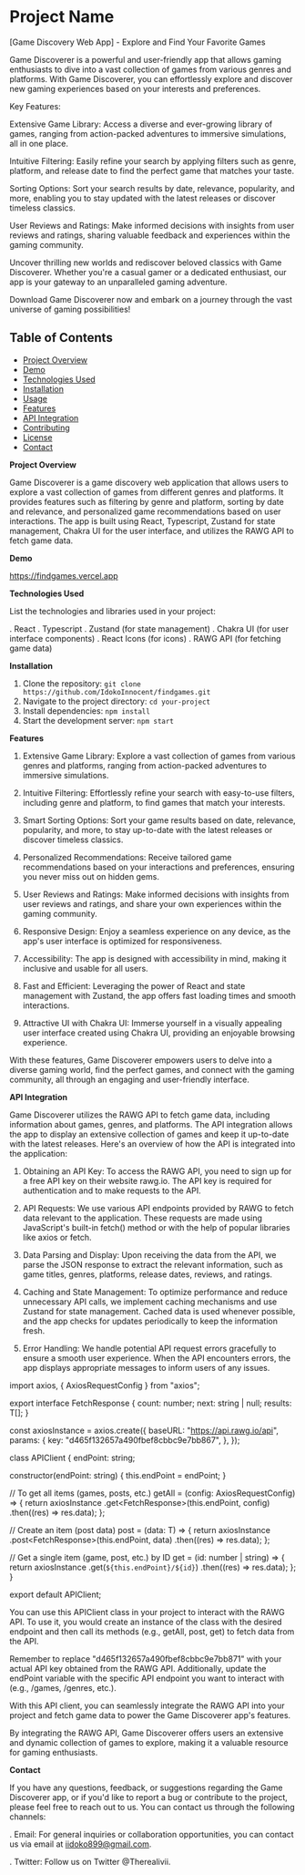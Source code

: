 # Project Name

[Game Discovery Web App] - Explore and Find Your Favorite Games

Game Discoverer is a powerful and user-friendly app that allows gaming enthusiasts to dive into a vast collection of games from various genres and platforms. With Game Discoverer, you can effortlessly explore and discover new gaming experiences based on your interests and preferences.

Key Features:

Extensive Game Library: Access a diverse and ever-growing library of games, ranging from action-packed adventures to immersive simulations, all in one place.

Intuitive Filtering: Easily refine your search by applying filters such as genre, platform, and release date to find the perfect game that matches your taste.

Sorting Options: Sort your search results by date, relevance, popularity, and more, enabling you to stay updated with the latest releases or discover timeless classics.

User Reviews and Ratings: Make informed decisions with insights from user reviews and ratings, sharing valuable feedback and experiences within the gaming community.

Uncover thrilling new worlds and rediscover beloved classics with Game Discoverer. Whether you're a casual gamer or a dedicated enthusiast, our app is your gateway to an unparalleled gaming adventure.

Download Game Discoverer now and embark on a journey through the vast universe of gaming possibilities!

## Table of Contents

- [Project Overview](#project-overview)
- [Demo](#demo)
- [Technologies Used](#technologies-used)
- [Installation](#installation)
- [Usage](#usage)
- [Features](#features)
- [API Integration](#api-integration)
- [Contributing](#contributing)
- [License](#license)
- [Contact](#contact)

**Project Overview**

Game Discoverer is a game discovery web application that allows users to explore a vast collection of games from different genres and platforms. It provides features such as filtering by genre and platform, sorting by date and relevance, and personalized game recommendations based on user interactions. The app is built using React, Typescript, Zustand for state management, Chakra UI for the user interface, and utilizes the RAWG API to fetch game data.

**Demo**

https://findgames.vercel.app

**Technologies Used**

List the technologies and libraries used in your project:

. React
. Typescript
. Zustand (for state management)
. Chakra UI (for user interface components)
. React Icons (for icons)
. RAWG API (for fetching game data)

**Installation**

1. Clone the repository: `git clone https://github.com/IdokoInnocent/findgames.git`
2. Navigate to the project directory: `cd your-project`
3. Install dependencies: `npm install`
4. Start the development server: `npm start`

**Features**

1. Extensive Game Library: Explore a vast collection of games from various genres and platforms, ranging from action-packed adventures to immersive simulations.

2. Intuitive Filtering: Effortlessly refine your search with easy-to-use filters, including genre and platform, to find games that match your interests.

3. Smart Sorting Options: Sort your game results based on date, relevance, popularity, and more, to stay up-to-date with the latest releases or discover timeless classics.

4. Personalized Recommendations: Receive tailored game recommendations based on your interactions and preferences, ensuring you never miss out on hidden gems.

5. User Reviews and Ratings: Make informed decisions with insights from user reviews and ratings, and share your own experiences within the gaming community.

6. Responsive Design: Enjoy a seamless experience on any device, as the app's user interface is optimized for responsiveness.

7. Accessibility: The app is designed with accessibility in mind, making it inclusive and usable for all users.

8. Fast and Efficient: Leveraging the power of React and state management with Zustand, the app offers fast loading times and smooth interactions.

9. Attractive UI with Chakra UI: Immerse yourself in a visually appealing user interface created using Chakra UI, providing an enjoyable browsing experience.

With these features, Game Discoverer empowers users to delve into a diverse gaming world, find the perfect games, and connect with the gaming community, all through an engaging and user-friendly interface.

**API Integration**

Game Discoverer utilizes the RAWG API to fetch game data, including information about games, genres, and platforms. The API integration allows the app to display an extensive collection of games and keep it up-to-date with the latest releases. Here's an overview of how the API is integrated into the application:

1. Obtaining an API Key: To access the RAWG API, you need to sign up for a free API key on their website rawg.io. The API key is required for authentication and to make requests to the API.

2. API Requests: We use various API endpoints provided by RAWG to fetch data relevant to the application. These requests are made using JavaScript's built-in fetch() method or with the help of popular libraries like axios or fetch.

3. Data Parsing and Display: Upon receiving the data from the API, we parse the JSON response to extract the relevant information, such as game titles, genres, platforms, release dates, reviews, and ratings.

4. Caching and State Management: To optimize performance and reduce unnecessary API calls, we implement caching mechanisms and use Zustand for state management. Cached data is used whenever possible, and the app checks for updates periodically to keep the information fresh.

5. Error Handling: We handle potential API request errors gracefully to ensure a smooth user experience. When the API encounters errors, the app displays appropriate messages to inform users of any issues.

import axios, { AxiosRequestConfig } from "axios";

export interface FetchResponse<T> {
count: number;
next: string | null;
results: T[];
}

const axiosInstance = axios.create({
baseURL: "https://api.rawg.io/api",
params: {
key: "d465f132657a490fbef8cbbc9e7bb867",
},
});

class APIClient<T> {
endPoint: string;

constructor(endPoint: string) {
this.endPoint = endPoint;
}

// To get all items (games, posts, etc.)
getAll = (config: AxiosRequestConfig) => {
return axiosInstance
.get<FetchResponse<T>>(this.endPoint, config)
.then((res) => res.data);
};

// Create an item (post data)
post = (data: T) => {
return axiosInstance
.post<FetchResponse<T>>(this.endPoint, data)
.then((res) => res.data);
};

// Get a single item (game, post, etc.) by ID
get = (id: number | string) => {
return axiosInstance
.get<T>(`${this.endPoint}/${id}`)
.then((res) => res.data);
};
}

export default APIClient;

You can use this APIClient class in your project to interact with the RAWG API. To use it, you would create an instance of the class with the desired endpoint and then call its methods (e.g., getAll, post, get) to fetch data from the API.

Remember to replace "d465f132657a490fbef8cbbc9e7bb871" with your actual API key obtained from the RAWG API. Additionally, update the endPoint variable with the specific API endpoint you want to interact with (e.g., /games, /genres, etc.).

With this API client, you can seamlessly integrate the RAWG API into your project and fetch game data to power the Game Discoverer app's features.

By integrating the RAWG API, Game Discoverer offers users an extensive and dynamic collection of games to explore, making it a valuable resource for gaming enthusiasts.

**Contact**

If you have any questions, feedback, or suggestions regarding the Game Discoverer app, or if you'd like to report a bug or contribute to the project, please feel free to reach out to us. You can contact us through the following channels:

. Email: For general inquiries or collaboration opportunities, you can contact us via email at iidoko899@gmail.com.

. Twitter: Follow us on Twitter @Therealivii.
